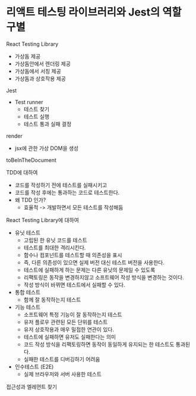 # 리액트 테스팅 라이브러리와 Jest의 역할 구별

React Testing Library
- 가상돔 제공
- 가상돔안에서 렌더링 제공
- 가상돔에서 서칭 제공
- 가상돔과 상호작용 제공

Jest

- Test runner
  - 테스트 찾기
  - 테스트 실행
  - 테스트 통과 실패 결정

render

- jsx에 관한 가상 DOM을 생성

toBeInTheDocument

TDD에 대하여

- 코드를 작성하기 전에 테스트를 실패시키고
- 코드를 작성 후에는 통과하는 코드로 테스트한다.
- 왜 TDD 인가?
  - 효율적 -> 개발하면서 모든 테스트를 작성해둠

React Testing Library에 대하여

- 유닛 테스트
  - 고립된 한 유닛 코드를 테스트
  - 테스트를 최대한 격리시킨다.
  - 함수나 컴포넌트를 테스트할 때 의존성을 표시
  - 즉, 다른 의존성이 있으면 실제 버전 대신 테스트 버전을 사용한다.
  - 테스트에 실패하게 하는 문제는 다른 유닛의 문제일 수 있도록
  - 리팩토링은 동작을 변경하지않고 소프트웨어 작성 방식을 변경하는 것이다.
  - 작성 방식이 바뀌면 테스트에서 실패할 수 있다.
- 통합 테스트
  - 함께 잘 동작하는지 테스트
- 기능 테스트
  - 소프트웨어 특정 기능이 잘 동작하는지 테스트
  - 유저 플로우 관련된 모든 단위를 테스트
  - 유저 상호작용과 매우 밀접한 연관이 있다.
  - 테스트에 실패하면 유저도 실패한다는 의미
  - 코드 작성 방식을 리팩토링하면 동작이 동일하게 유지되는 한 테스트도 통과된다.
  - 실패한 테스트를 디버깅하기 어려움
- 인수테스트 (E2E)
  - 실제 브라우저와 서버 사용한 테스트

접근성과 엘레먼트 찾기
